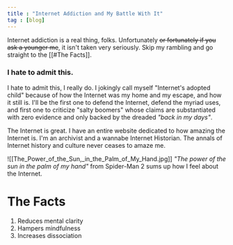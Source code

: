 ```yaml
---
title : "Internet Addiction and My Battle With It"
tag : [blog]
---
```





Internet addiction is a real thing, folks. Unfortunately ~~or fortunately if you ask a younger me~~, it isn't taken very seriously.  Skip my rambling and go straight to the [[#The Facts]].

### I hate to admit this.

I hate to admit this, I really do. I jokingly call myself "Internet's adopted child" because of how the Internet was my home and my escape, and how it still is. I'll be the first one to defend the Internet, defend the myriad uses, and first one to criticize "salty boomers" whose claims are substantiated with zero evidence and only backed by the dreaded *"back in my days"*. 

The Internet is great. I have an entire website dedicated to how amazing the Internet is. I'm an archivist and a wannabe Internet Historian. The annals of Internet history and culture never ceases to amaze me. 

![[The_Power_of_the_Sun,_in_the_Palm_of_My_Hand.jpg]] 
*"The power of the sun in the palm of my hand"* from Spider-Man 2 sums up how I feel about the Internet. 


# The Facts

1. Reduces mental clarity 
2. Hampers mindfulness 
3. Increases dissociation

